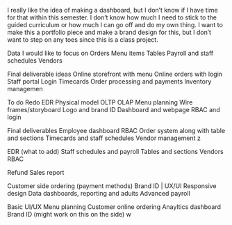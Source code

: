 I really like the idea of making a dashboard, but I don’t know if I have time for that within this semester. I don’t know how much I need to stick to the guided curriculum or how much I can go off and do my own thing. I want to make this a portfolio piece and make a brand design for this, but I don’t want to step on any toes since this is a class project.

Data I would like to focus on
Orders
Menu items
Tables
Payroll and staff schedules
Vendors

Final deliverable ideas
Online storefront with menu
Online orders with login
Staff portal
Login
Timecards
Order processing and payments
Inventory managemen

To do
Redo EDR
Physical model
OLTP
OLAP
Menu planning
Wire frames/storyboard
Logo and brand ID
Dashboard and webpage
RBAC and login

Final deliverables
Employee dashboard
RBAC
Order system along with table and sections
Timecards and staff schedules
Vendor management
z

EDR (what to add)
Staff schedules and payroll
Tables and sections
Vendors
RBAC

Refund
Sales report 

Customer side ordering (payment methods)
Brand ID | UX/UI 
Responsive design
Data dashboards, reporting and aduits
Advanced payroll

Basic UI/UX
Menu planning
Customer online ordering
Anayltics dashboard
Brand ID (might work on this on the side)
w